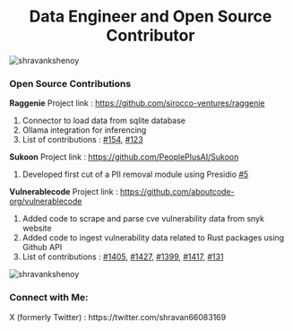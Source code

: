 <h1 align="center">Data Engineer and Open Source Contributor</h1>

<p align="left"> <img src="https://komarev.com/ghpvc/?username=shravankshenoy&label=Profile%20views&color=0e75b6&style=flat" alt="shravankshenoy" /> </p>

### Open Source Contributions
**Raggenie**
Project link : https://github.com/sirocco-ventures/raggenie

1. Connector to load data from sqlite database
2. Ollama integration for inferencing
3. List of contributions : [#154](https://github.com/sirocco-ventures/raggenie/pull/154), [#123](https://github.com/sirocco-ventures/raggenie/issues/123#issuecomment-2548665242)

**Sukoon**
Project link : https://github.com/PeoplePlusAI/Sukoon

1. Developed first cut of a PII removal module using Presidio [#5](https://github.com/PeoplePlusAI/Sukoon/discussions/5#discussioncomment-11006430)



**Vulnerablecode**
Project link : https://github.com/aboutcode-org/vulnerablecode

1. Added code to scrape and parse cve vulnerability data from snyk website
2. Added code to ingest vulnerability data related to Rust packages using Github API
3. List of contributions : [#1405](https://github.com/aboutcode-org/vulnerablecode/pull/1405), [#1427](https://github.com/aboutcode-org/vulnerablecode/pull/1427), 
[#1399](https://github.com/aboutcode-org/vulnerablecode/pull/1399), [#1417](https://github.com/aboutcode-org/vulnerablecode/pull/1417), [#131](https://github.com/aboutcode-org/univers/pull/131
)

<p><img align="center" src="https://github-readme-stats.vercel.app/api?username=shravankshenoy&theme=prussian&show_icons=true&locale=en" alt="shravankshenoy" /></p>

<h3 align="left">Connect with Me:</h3>
X (formerly Twitter) : https://twitter.com/shravan66083169

<!--
**shravankshenoy/shravankshenoy** is a ✨ _special_ ✨ repository because its `README.md` (this file) appears on your GitHub profile.

Here are some ideas to get you started:

- 🔭 I’m currently working on ...
- 🌱 I’m currently learning ...
- 👯 I’m looking to collaborate on ...
- 🤔 I’m looking for help with ...
- 💬 Ask me about ...
- 📫 How to reach me: ...
- 😄 Pronouns: ...
- ⚡ Fun fact: ...
-->
